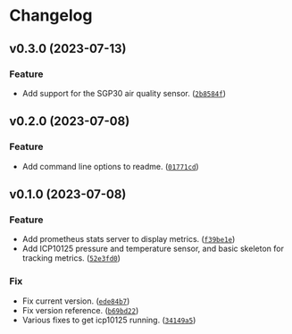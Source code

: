 # Changelog

<!--next-version-placeholder-->

## v0.3.0 (2023-07-13)

### Feature

* Add support for the SGP30 air quality sensor. ([`2b8584f`](https://github.com/andrewjw/breakout-garden-exporter/commit/2b8584f5b2bbffbeba6e00f957c0cca8af5b1866))

## v0.2.0 (2023-07-08)

### Feature

* Add command line options to readme. ([`01771cd`](https://github.com/andrewjw/breakout-garden-exporter/commit/01771cd9f7f5f24c76788f02d06253ea5cdc48f9))

## v0.1.0 (2023-07-08)

### Feature

* Add prometheus stats server to display metrics. ([`f39be1e`](https://github.com/andrewjw/breakout-garden-exporter/commit/f39be1e93eb92bee53c0c3fb6d6ece3c87a4dc0a))
* Add ICP10125 pressure and temperature sensor, and basic skeleton for tracking metrics. ([`52e3fd0`](https://github.com/andrewjw/breakout-garden-exporter/commit/52e3fd060a27c46338a6138cdad23086701d09f6))

### Fix

* Fix current version. ([`ede84b7`](https://github.com/andrewjw/breakout-garden-exporter/commit/ede84b7112cd8a9db3a8c3315ee17fc432d69ab1))
* Fix version reference. ([`b69bd22`](https://github.com/andrewjw/breakout-garden-exporter/commit/b69bd226d1575c347a9e728dffb622bb7951bbd7))
* Various fixes to get icp10125 running. ([`34149a5`](https://github.com/andrewjw/breakout-garden-exporter/commit/34149a5b6e0c72701787c6e27d5f250ef7a94271))

